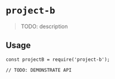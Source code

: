 # `project-b`

> TODO: description

## Usage

```
const projectB = require('project-b');

// TODO: DEMONSTRATE API
```
